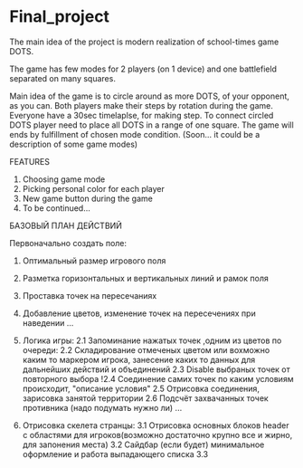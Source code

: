 # Final_project

The main idea of the project is modern realization of school-times game DOTS.

The game has few modes for 2 players (on 1 device) and one battlefield separated on many squares. 

Main idea of the game is to circle around as more DOTS, of your opponent, as you can. 
Both players make their steps by rotation during the game. Everyone have a 30sec timelaplse, for making step.
To connect circled DOTS player need to place all DOTS in a range of one square.
The game will ends by fulfillment of chosen mode condition.
(Soon... it could be a description of some game modes)

FEATURES

1. Choosing game mode
2. Picking personal color for each player
3. New game button during the game
4. To be continued...


БАЗОВЫЙ ПЛАН ДЕЙСТВИЙ

 Первоначально создать поле:
 
 1. Оптимальный размер игрового поля
 2. Разметка горизонтальных и вертикальных линий и рамок поля
 3. Проставка точек на пересечаниях
 4. Добавление цветов, изменение точек на пересечениях при наведении
 ...
 
2. Логика игры: 
 2.1 Запоминание нажатых точек ,одним из цветов по очереди: 
  2.2 Складирование отмеченых цветом или вохможно каким то маркером игрока, занесение каких то данных для дальнейших действий и объединений
  2.3 Disable выбраных точек от повторного выбора
 !2.4 Соединение самих точек по каким условиям происходит, "описание условия"
  2.5 Отрисовка соединения, зарисовка занятой территории
  2.6 Подсчёт захвачанных точек противника (надо подумать нужно ли)
  ...
 
3. Отрисовка скелета странцы:
 3.1 Отрисовка основных блоков header с областями для игроков(возможно достаточно крупно все и жирно, для запонения места)
 3.2 Сайдбар (если будет) минимальное оформление и работа выпадающего списка
 3.3 
